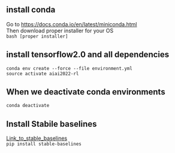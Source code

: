 ## install conda <br />
Go to https://docs.conda.io/en/latest/miniconda.html <br />
Then download proper installer for your OS  <br />
`bash [proper installer] ` <br />
## install tensorflow2.0 and all dependencies <br />
`conda env create --force --file environment.yml` <br />
`source activate aiai2022-rl` <br />
## When we deactivate conda environments <br />
`conda deactivate`
## Install Stabile baselines <br />
[Link_to_stable_baselines](https://stable-baselines.readthedocs.io/en/master/guide/install.html) <br />
`pip install stable-baselines`
